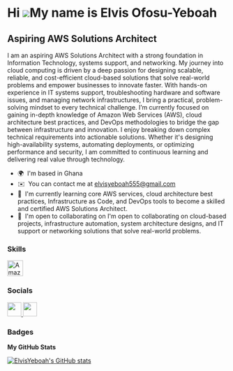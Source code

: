 Hi ![](https://user-images.githubusercontent.com/18350557/176309783-0785949b-9127-417c-8b55-ab5a4333674e.gif)My name is Elvis Ofosu-Yeboah
==========================================================================================================================================

Aspiring AWS Solutions Architect
--------------------------------

I am an aspiring AWS Solutions Architect with a strong foundation in Information Technology, systems support, and networking. My journey into cloud computing is driven by a deep passion for designing scalable, reliable, and cost-efficient cloud-based solutions that solve real-world problems and empower businesses to innovate faster. With hands-on experience in IT systems support, troubleshooting hardware and software issues, and managing network infrastructures, I bring a practical, problem-solving mindset to every technical challenge. I’m currently focused on gaining in-depth knowledge of Amazon Web Services (AWS), cloud architecture best practices, and DevOps methodologies to bridge the gap between infrastructure and innovation. I enjoy breaking down complex technical requirements into actionable solutions. Whether it's designing high-availability systems, automating deployments, or optimizing performance and security, I am committed to continuous learning and delivering real value through technology.

* 🌍  I'm based in Ghana
* ✉️  You can contact me at [elvisyeboah555@gmail.com](mailto:elvisyeboah555@gmail.com)
* 🧠  I'm currently learning core AWS services, cloud architecture best practices, Infrastructure as Code, and DevOps tools to become a skilled and certified AWS Solutions Architect.
* 🤝  I'm open to collaborating on I'm open to collaborating on cloud-based projects, infrastructure automation, system architecture designs, and IT support or networking solutions that solve real-world problems.

### Skills


<p align="left">
<a href="https://aws.amazon.com" target="_blank" rel="noreferrer"><img src="https://raw.githubusercontent.com/danielcranney/readme-generator/main/public/icons/skills/aws-colored.svg" width="36" height="36" alt="Amazon Web Services" /></a>
</p>


### Socials

<p align="left"> <a href="https://www.github.com/ElvisYeboah" target="_blank" rel="noreferrer"> <picture> <source media="(prefers-color-scheme: dark)" srcset="https://raw.githubusercontent.com/danielcranney/readme-generator/main/public/icons/socials/github-dark.svg" /> <source media="(prefers-color-scheme: light)" srcset="https://raw.githubusercontent.com/danielcranney/readme-generator/main/public/icons/socials/github.svg" /> <img src="https://raw.githubusercontent.com/danielcranney/readme-generator/main/public/icons/socials/github.svg" width="32" height="32" /> </picture> </a> <a href="https://www.linkedin.com/in/elvis-ofosu-yeboah-7a8695200/" target="_blank" rel="noreferrer"> <picture> <source media="(prefers-color-scheme: dark)" srcset="https://raw.githubusercontent.com/danielcranney/readme-generator/main/public/icons/socials/linkedin-dark.svg" /> <source media="(prefers-color-scheme: light)" srcset="https://raw.githubusercontent.com/danielcranney/readme-generator/main/public/icons/socials/linkedin.svg" /> <img src="https://raw.githubusercontent.com/danielcranney/readme-generator/main/public/icons/socials/linkedin.svg" width="32" height="32" /> </picture> </a></p>

### Badges

<b>My GitHub Stats</b>

<a href="http://www.github.com/ElvisYeboah"><img src="https://github-readme-stats.vercel.app/api?username=ElvisYeboah&show_icons=true&hide=&count_private=true&title_color=0891b2&text_color=ffffff&icon_color=0891b2&bg_color=1c1917&hide_border=true&show_icons=true" alt="ElvisYeboah's GitHub stats" /></a>

